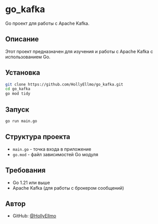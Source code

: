 # go_kafka

Go проект для работы с Apache Kafka.

## Описание

Этот проект предназначен для изучения и работы с Apache Kafka с использованием Go.

## Установка

```bash
git clone https://github.com/HollyEllmo/go_kafka.git
cd go_kafka
go mod tidy
```

## Запуск

```bash
go run main.go
```

## Структура проекта

- `main.go` - точка входа в приложение
- `go.mod` - файл зависимостей Go модуля

## Требования

- Go 1.21 или выше
- Apache Kafka (для работы с брокером сообщений)

## Автор

- GitHub: [@HollyEllmo](https://github.com/HollyEllmo)
